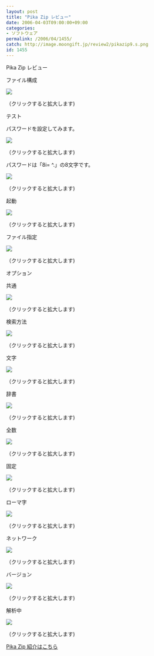 ```yaml
---
layout: post
title: "Pika Zip レビュー"
date: 2006-04-03T09:00:00+09:00
categories:
- ソフトウェア
permalink: /2006/04/1455/
catch: http://image.moongift.jp/review2/pikazip9.s.png
id: 1455
---
```

Pika Zip レビュー  
<!--more-->

ファイル構成

  

[![](http://image.moongift.jp/review2/pikazip1.s.png)](http://image.moongift.jp/review2/pikazip1.png)  
  
（クリックすると拡大します)

  

テスト

  

パスワードを設定してみます。

  

[![](http://image.moongift.jp/review2/pikazip2.s.png)](http://image.moongift.jp/review2/pikazip2.png)  
  
（クリックすると拡大します)

  

パスワードは「8i= ^.」の8文字です。

  

[![](http://image.moongift.jp/review2/pikazip3.s.png)](http://image.moongift.jp/review2/pikazip3.png)  
  
（クリックすると拡大します)

  

起動

  

[![](http://image.moongift.jp/review2/pikazip5.s.png)](http://image.moongift.jp/review2/pikazip5.png)  
  
（クリックすると拡大します)

  

ファイル指定

  

[![](http://image.moongift.jp/review2/pikazip6.s.png)](http://image.moongift.jp/review2/pikazip6.png)  
  
（クリックすると拡大します)

  

オプション

  

共通

  

[![](http://image.moongift.jp/review2/pikazip7.s.png)](http://image.moongift.jp/review2/pikazip7.png)  
  
（クリックすると拡大します)

  

検索方法

  

[![](http://image.moongift.jp/review2/pikazip8.s.png)](http://image.moongift.jp/review2/pikazip8.png)  
  
（クリックすると拡大します)

  

文字

  

[![](http://image.moongift.jp/review2/pikazip9.s.png)](http://image.moongift.jp/review2/pikazip9.png)  
  
（クリックすると拡大します)

  

辞書

  

[![](http://image.moongift.jp/review2/pikazip10.s.png)](http://image.moongift.jp/review2/pikazip10.png)  
  
（クリックすると拡大します)

  

全数

  

[![](http://image.moongift.jp/review2/pikazip11.s.png)](http://image.moongift.jp/review2/pikazip11.png)  
  
（クリックすると拡大します)

  

固定

  

[![](http://image.moongift.jp/review2/pikazip12.s.png)](http://image.moongift.jp/review2/pikazip12.png)  
  
（クリックすると拡大します)

  

ローマ字

  

[![](http://image.moongift.jp/review2/pikazip13.s.png)](http://image.moongift.jp/review2/pikazip13.png)  
  
（クリックすると拡大します)

  

ネットワーク

  

[![](http://image.moongift.jp/review2/pikazip14.s.png)](http://image.moongift.jp/review2/pikazip14.png)  
  
（クリックすると拡大します)

  

バージョン

  

[![](http://image.moongift.jp/review2/pikazip15.s.png)](http://image.moongift.jp/review2/pikazip15.png)  
  
（クリックすると拡大します)

  

解析中

  

[![](http://image.moongift.jp/review2/pikazip16.s.png)](http://image.moongift.jp/review2/pikazip16.png)  
  
（クリックすると拡大します)

  

[Pika Zip 紹介はこちら](http://fw.moongift.jp/intro/i-1452.html)

